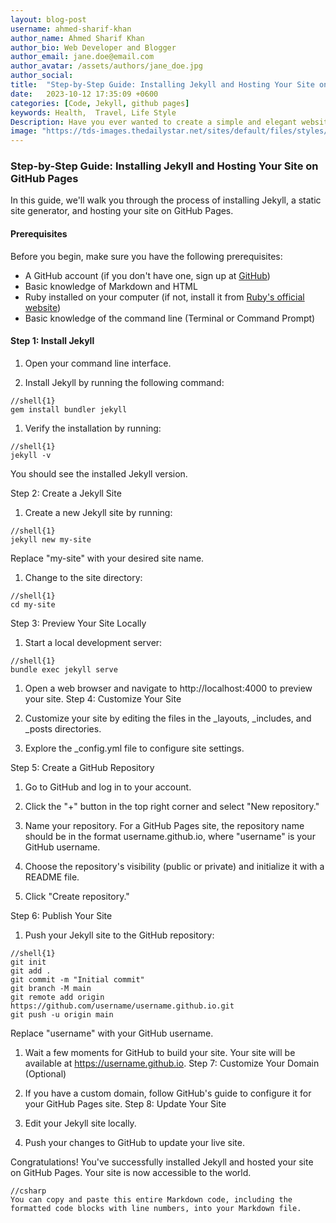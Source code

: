 ```yaml
---
layout: blog-post
username: ahmed-sharif-khan
author_name: Ahmed Sharif Khan
author_bio: Web Developer and Blogger
author_email: jane.doe@email.com
author_avatar: /assets/authors/jane_doe.jpg
author_social:
title:  "Step-by-Step Guide: Installing Jekyll and Hosting Your Site on GitHub Pages"
date:   2023-10-12 17:35:09 +0600
categories: [Code, Jekyll, github pages]
keywords: Health,  Travel, Life Style
Description: Have you ever wanted to create a simple and elegant website or blog without the complexities of traditional content management systems? Jekyll is the answer
image: "https://tds-images.thedailystar.net/sites/default/files/styles/big_202/public/images/2023/10/10/importance_of_independent_judiciary.jpg"
---
```


### Step-by-Step Guide: Installing Jekyll and Hosting Your Site on GitHub Pages

In this guide, we'll walk you through the process of installing Jekyll, a static site generator, and hosting your site on GitHub Pages.

#### Prerequisites

Before you begin, make sure you have the following prerequisites:

- A GitHub account (if you don't have one, sign up at [GitHub](https://github.com/))
- Basic knowledge of Markdown and HTML
- Ruby installed on your computer (if not, install it from [Ruby's official website](https://www.ruby-lang.org/en/documentation/installation/))
- Basic knowledge of the command line (Terminal or Command Prompt)

#### Step 1: Install Jekyll

1. Open your command line interface.

2. Install Jekyll by running the following command:

```
//shell{1}
gem install bundler jekyll
```

1. Verify the installation by running:

```
//shell{1}
jekyll -v
```

You should see the installed Jekyll version.

Step 2: Create a Jekyll Site
1. Create a new Jekyll site by running:

```
//shell{1}
jekyll new my-site
```
Replace "my-site" with your desired site name.

1. Change to the site directory:

```
//shell{1}
cd my-site
```

Step 3: Preview Your Site Locally
1. Start a local development server:

```
//shell{1}
bundle exec jekyll serve
```

1. Open a web browser and navigate to http://localhost:4000 to preview your site.
Step 4: Customize Your Site

2. Customize your site by editing the files in the _layouts, _includes, and _posts directories.

3. Explore the _config.yml file to configure site settings.

Step 5: Create a GitHub Repository

1. Go to GitHub and log in to your account.

2. Click the "+" button in the top right corner and select "New repository."

3. Name your repository. For a GitHub Pages site, the repository name should be in the format username.github.io, where "username" is your GitHub username.

4. Choose the repository's visibility (public or private) and initialize it with a README file.

5. Click "Create repository."

Step 6: Publish Your Site
1. Push your Jekyll site to the GitHub repository:
```
//shell{1}
git init
git add .
git commit -m "Initial commit"
git branch -M main
git remote add origin https://github.com/username/username.github.io.git
git push -u origin main
```

Replace "username" with your GitHub username.

1. Wait a few moments for GitHub to build your site. Your site will be available at https://username.github.io.
Step 7: Customize Your Domain (Optional)
1. If you have a custom domain, follow GitHub's guide to configure it for your GitHub Pages site.
Step 8: Update Your Site
1. Edit your Jekyll site locally.

2. Push your changes to GitHub to update your live site.

Congratulations! You've successfully installed Jekyll and hosted your site on GitHub Pages. Your site is now accessible to the world.

```
//csharp
You can copy and paste this entire Markdown code, including the formatted code blocks with line numbers, into your Markdown file.
```